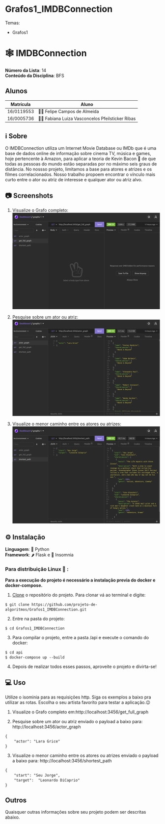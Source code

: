 # Grafos1_IMDBConnection

Temas:
 - Grafos1

# 🕸️ IMDBConnection
  
**Número da Lista**: 14<br>
**Conteúdo da Disciplina**: BFS <br>

## Alunos
|Matrícula | Aluno |
| -- | -- |
| 16/0119553  |  👨‍💻 Felipe Campos de Almeida |
| 16/0005736  |  👩‍💻 Fabiana Luiza Vasconcelos Pfeilsticker Ribas |

## ℹ️ Sobre 
O IMDBConnection utiliza um Internet Movie Database ou IMDb que é uma base de dados online de informação sobre cinema TV, música e games, hoje pertencente à Amazon, para aplicar a teoria de Kevin Bacon 🥓 de que todas as pessoas do mundo estão separadas por no máximo seis graus de distância. No nossso projeto, limitamos a base para atores e atrizes e os filmes correlacionados. Nosso trabalho propoem encontrar o vínculo mais curto entre o ator ou atriz de interesse e qualquer ator ou atriz alvo.

## 📷 Screenshots 

1) Visualize o Grafo completo:
![get_full_graph](img/full_graph.jpg)

2) Pesquise sobre um ator ou atriz:
![actor_graph](img/actor_graph.jpg)

3) Visualize o menor caminho entre os atores ou atrizes:
![shortest_path](img/shortest_path.jpg)

## ⚙️ Instalação 
**Linguagem**: 🐍 Python<br>
**Framework**: 🌶️ Flask e 💜 Insomnia<br>


### Para distribuição Linux 🐧 :

**Para a execução do projeto é necessário a instalação previa do docker e docker-compose.**

1) [Clone](https://help.github.com/en/articles/cloning-a-repository) o repositório do projeto. Para clonar vá ao terminal e digite:
~~~
$ git clone https://github.com/projeto-de-algoritmos/Grafos1_IMDBConnection.git
~~~

2) Entre na pasta do projeto:
~~~
$ cd Grafos1_IMDBConnection
~~~

3) Para compilar o projeto, entre a pasta /api e execute o comando do docker:
~~~
$ cd api
$ docker-compose up --build
~~~

4) Depois de realizar todos esses passos, aproveite o projeto e divirta-se!

## 💻 Uso 
Utilize o isominia para as requisições http. Siga os exemplos a baixo pra utilizar as rotas. Escolha o seu artista favorito para testar a aplicação.😉


1) Visualize o Grafo completo em:http://localhost:3456/get_full_graph

2) Pesquise sobre um ator ou atriz enviado o payload a baixo para: http://localhost:3456/actor_graph
~~~
{
    "actor": "Lara Grice"
}
~~~

3) Visualize o menor caminho entre os atores ou atrizes enviado o payload a baixo para: http://localhost:3456/shortest_path
~~~
{ 
    "start": "Seu Jorge",
    "target":  "Leonardo DiCaprio"
}
~~~

## Outros 
Quaisquer outras informações sobre seu projeto podem ser descritas abaixo.
